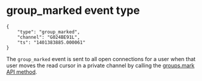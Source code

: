 # group_marked event type

    {
        "type": "group_marked",
        "channel": "G024BE91L",
        "ts": "1401383885.000061"
    }

The `group_marked` event is sent to all open connections for a user when
that user moves the read cursor in a private channel by calling the
[groups.mark API method](/methods/groups.mark).
